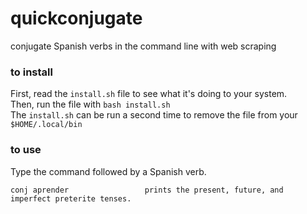 # quickconjugate
conjugate Spanish verbs in the command line with web scraping

### to install
First, read the ```install.sh``` file to see what it's doing to your system.   
Then, run the file with ```bash install.sh```    
The ```install.sh``` can be run a second time to remove the file from your ```$HOME/.local/bin```

### to use
Type the command followed by a Spanish verb.

```
conj aprender                 prints the present, future, and imperfect preterite tenses.
```

